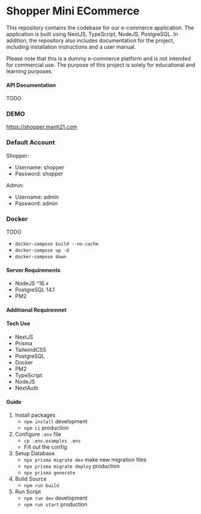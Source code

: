 # Shopper Mini ECommerce

This repository contains the codebase for our e-commerce application. The application is built using NextJS, TypeScript, NodeJS, PostgreSQL. In addition, the repository also includes documentation for the project, including installation instructions and a user manual.

Please note that this is a dummy e-commerce platform and is not intended for commercial use. The purpose of this project is solely for educational and learning purposes.

#### API Documentation
TODO

### DEMO
https://shopper.manh21.com

### Default Account
Shopper:
* Username: shopper
* Password: shopper

Admin:
* Username: admin
* Password: admin

### Docker
TODO
* `docker-compose build --no-cache`
* `docker-compose up -d`
* `docker-compose down`

#### Server Requirements
* NodeJS ^16.x
* PostgreSQL 14.1
* PM2

#### Additional Requiremnet

#### Tech Use
* NextJS
* Prisma
* TailwindCSS
* PostgreSQL
* Docker
* PM2
* TypeScript
* NodeJS
* NextAuth

#### Guide
1. Install packages
    * `npm install` development
    * `npm ci` production
2. Configure `.env` file
    * `cp .env.examples .env`
    * Fill out the config
3. Setup Database
    * `npx prisma migrate dev` make new migration files
    * `npx prisma migrate deploy` production
    * `npx prisma generate`
4. Build Source
    * `npm run build`
5. Run Script
    * `npm run dev` development
    * `npm run start` production
